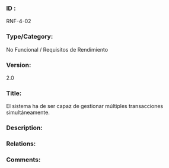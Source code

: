 ### ID : 
RNF-4-02

### Type/Category:
No Funcional / Requisitos de Rendimiento

### Version:
2.0

### Title:
El sistema ha de ser capaz de gestionar múltiples transacciones simultáneamente.

### Description:


### Relations:


### Comments:

 